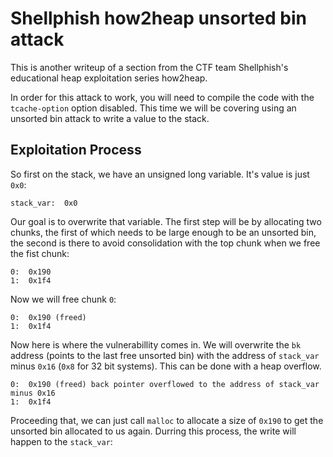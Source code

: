 # Shellphish how2heap unsorted bin attack

This is another writeup of a section from the CTF team Shellphish's educational heap exploitation series how2heap.

In order for this attack to work, you will need to compile the code with the `tcache-option` option disabled. This time we will be covering using an unsorted bin attack to write a value to the stack.

## Exploitation Process

So first on the stack, we have an unsigned long variable. It's value is just `0x0`:
```
stack_var:	0x0
```

Our goal is to overwrite that variable. The first step will be by allocating two chunks, the first of which needs to be large enough to be an unsorted bin, the second is there to avoid consolidation with the top chunk when we free the fist chunk:
```
0:	0x190
1:	0x1f4
```

Now we will free chunk `0`:
```
0:	0x190 (freed)
1:	0x1f4
```

Now here is where the vulnerabillity comes in. We will overwrite the `bk` address (points to the last free unsorted bin) with the address of `stack_var` minus `0x16` (`0x8` for 32 bit systems). This can be done with a heap overflow. 

```
0:	0x190 (freed) back pointer overflowed to the address of stack_var minus 0x16
1:	0x1f4
```

Proceeding that, we can just call `malloc` to allocate a size of `0x190` to get the unsorted bin allocated to us again. Durring this process, the write will happen to the `stack_var`:
